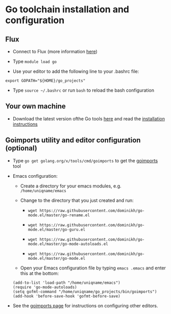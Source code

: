 Go toolchain installation and configuration
===========================================

Flux
----

* Connect to Flux (more information
  [here](http://arc-ts.umich.edu/flux-user-guide))

* Type `module load go`

* Use your editor to add the following line to your .bashrc file:

```
export GOPATH="${HOME}/go_projects"
```

* Type `source ~/.bashrc` or run `bash` to reload the bash
  configuration


Your own machine
----------------

* Download the latest version ofthe Go tools
  [here](https://golang.org/dl) and read the [installation
  instructions](https://golang.org/doc/install)


Goimports utility and editor configuration (optional)
-----------------------------------------------------

* Type `go get golang.org/x/tools/cmd/goimports` to get the
  [goimports](https://godoc.org/golang.org/x/tools/cmd/goimports) tool

* Emacs configuration:

    * Create a directory for your emacs modules, e.g. `/home/uniqname/emacs`

    * Change to the directory that you just created and run:

        * `wget https://raw.githubusercontent.com/dominikh/go-mode.el/master/go-rename.el`

        * `wget https://raw.githubusercontent.com/dominikh/go-mode.el/master/go-guru.el`

        * `wget https://raw.githubusercontent.com/dominikh/go-mode.el/master/go-mode-autoloads.el`

        * `wget https://raw.githubusercontent.com/dominikh/go-mode.el/master/go-mode.el`

    * Open your Emacs configuration file by typing `emacs .emacs` and enter this at the bottom:

    ```
    (add-to-list 'load-path "/home/uniqname/emacs")
    (require 'go-mode-autoloads)
    (setq gofmt-command "/home/uniqname/go_projects/bin/goimports")
    (add-hook 'before-save-hook 'gofmt-before-save)
    ```

* See the [goimports
  page](https://godoc.org/golang.org/x/tools/cmd/goimports) for
  instructions on configuring other editors.
